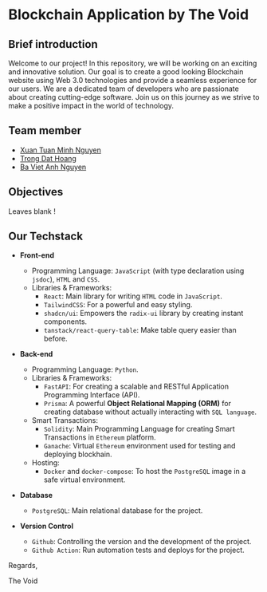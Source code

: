 # Blockchain Application by The Void

## Brief introduction

Welcome to our project! In this repository, we will be working on an exciting and innovative solution. Our goal is to create a good looking Blockchain website using Web 3.0 technologies and provide a seamless experience for our users. We are a dedicated team of developers who are passionate about creating cutting-edge software. Join us on this journey as we strive to make a positive impact in the world of technology.

## Team member

- [Xuan Tuan Minh Nguyen](https://github.com/cobeo2004)
- [Trong Dat Hoang](https://github.com/trongdathoang)
- [Ba Viet Anh Nguyen](https://github.com/vtank4)

## Objectives

Leaves blank !

## Our Techstack

- **Front-end**
  - Programming Language: `JavaScript` (with type declaration using `jsdoc`), `HTML` and `CSS`.
  - Libraries & Frameworks:
    - `React`: Main library for writing `HTML` code in `JavaScript`.
    - `TailwindCSS`: For a powerful and easy styling.
    - `shadcn/ui`: Empowers the `radix-ui` library by creating instant components.
    - `tanstack/react-query-table`: Make table query easier than before.
- **Back-end**
  - Programming Language: `Python`.
  - Libraries & Frameworks:
    - `FastAPI`: For creating a scalable and RESTful Application Programming Interface (API).
    - `Prisma`: A powerful **Object Relational Mapping (ORM)** for creating database without actually interacting with `SQL language`.
  - Smart Transactions:
    - `Solidity`: Main Programming Language for creating Smart Transactions in `Ethereum` platform.
    - `Ganache`: Virtual `Ethereum` environment used for testing and deploying blockhain.
  - Hosting:
    - `Docker` and `docker-compose`: To host the `PostgreSQL` image in a safe virtual environment.
- **Database**

  - `PostgreSQL`: Main relational database for the project.

- **Version Control**
  - `Github`: Controlling the version and the development of the project.
  - `Github Action`: Run automation tests and deploys for the project.

Regards,

The Void
